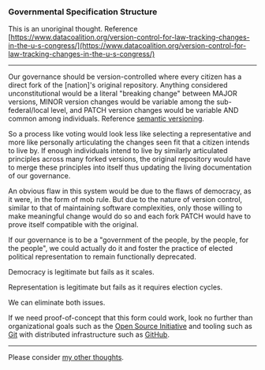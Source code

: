 <link href="../css/dark_theme.css" rel="stylesheet" />

### Governmental Specification Structure

This is an unoriginal thought. Reference [https://www.datacoalition.org/version-control-for-law-tracking-changes-in-the-u-s-congress/](https://www.datacoalition.org/version-control-for-law-tracking-changes-in-the-u-s-congress/)
___

Our governance should be version-controlled where every citizen has a direct fork of the [nation]'s original repository. Anything considered unconstitutional would be a literal "breaking change" between MAJOR versions, MINOR version changes would be variable among the sub-federal/local level, and PATCH version changes would be variable AND common among individuals. Reference [semantic versioning](https://semver.org/).

So a process like voting would look less like selecting a representative and more like personally articulating the changes seen fit that a citizen intends to live by. If enough individuals intend to live by similarly articulated principles across many forked versions, the original repository would have to merge these principles into itself thus updating the living documentation of our governance.

An obvious flaw in this system would be due to the flaws of democracy, as it were, in the form of mob rule. But due to the nature of version control, similar to that of maintaining software complexities, only those willing to make meaningful change would do so and each fork PATCH would have to prove itself compatible with the original.

If our governance is to be a "government of the people, by the people, for the people", we could actually do it and foster the practice of elected political representation to remain functionally deprecated.

Democracy is legitimate but fails as it scales.

Representation is legitimate but fails as it requires election cycles.

We can eliminate both issues.

If we need proof-of-concept that this form could work, look no further than organizational goals such as the [Open Source Initiative](https://opensource.org/osd) and tooling such as [Git](https://git-scm.com/about) with distributed infrastructure such as [GitHub](https://github.com).
___

Please consider [my other thoughts](./README.md).
